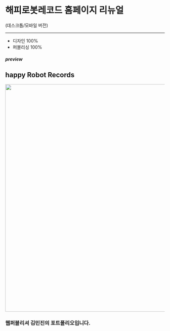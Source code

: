 # 해피로봇레코드 홈페이지 리뉴얼
(데스크톱/모바일 버전)
___
- 디자인 100%
- 퍼블리싱 100%

##### preview
## happy Robot Records
<img src="https://user-images.githubusercontent.com/76391940/103147659-d7716280-479a-11eb-9daf-137692eccd01.jpg" width=720px>


### 웹퍼블리셔 김민진의 포트폴리오입니다.
